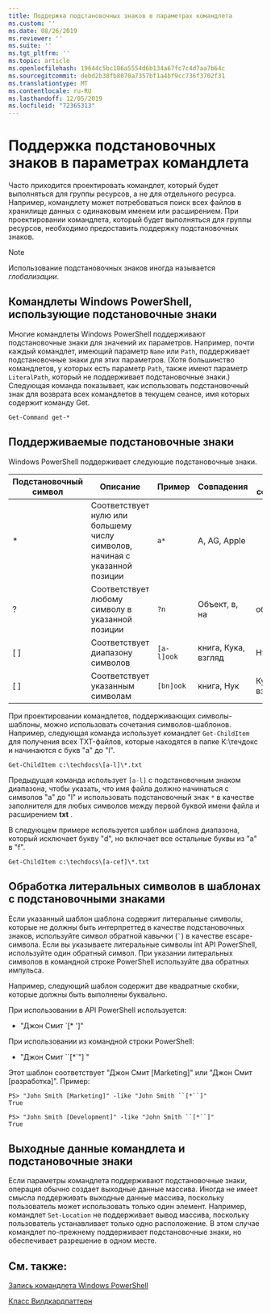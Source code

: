 ```yaml
---
title: Поддержка подстановочных знаков в параметрах командлета
ms.custom: ''
ms.date: 08/26/2019
ms.reviewer: ''
ms.suite: ''
ms.tgt_pltfrm: ''
ms.topic: article
ms.openlocfilehash: 19644c5bc186a5554d6b134a67fc7c4d7aa7b64c
ms.sourcegitcommit: debd2b38fb8070a7357bf1a4bf9cc736f3702f31
ms.translationtype: MT
ms.contentlocale: ru-RU
ms.lasthandoff: 12/05/2019
ms.locfileid: "72365313"
---
```

# <a name="supporting-wildcard-characters-in-cmdlet-parameters"></a>Поддержка подстановочных знаков в параметрах командлета

Часто приходится проектировать командлет, который будет выполняться для группы ресурсов, а не для отдельного ресурса. Например, командлету может потребоваться поиск всех файлов в хранилище данных с одинаковым именем или расширением. При проектировании командлета, который будет выполняться для группы ресурсов, необходимо предоставить поддержку подстановочных знаков.

> [!NOTE]
> Использование подстановочных знаков иногда называется *глобализации*.

## <a name="windows-powershell-cmdlets-that-use-wildcards"></a>Командлеты Windows PowerShell, использующие подстановочные знаки

 Многие командлеты Windows PowerShell поддерживают подстановочные знаки для значений их параметров. Например, почти каждый командлет, имеющий параметр `Name` или `Path`, поддерживает подстановочные знаки для этих параметров. (Хотя большинство командлетов, у которых есть параметр `Path`, также имеют параметр `LiteralPath`, который не поддерживает подстановочные знаки.) Следующая команда показывает, как использовать подстановочный знак для возврата всех командлетов в текущем сеансе, имя которых содержит команду Get.

 `Get-Command get-*`

## <a name="supported-wildcard-characters"></a>Поддерживаемые подстановочные знаки

Windows PowerShell поддерживает следующие подстановочные знаки.

| Подстановочный символ |                             Описание                             |  Пример   |     Совпадения      | Не совпадает |
| -------- | ------------------------------------------------------------------- | ---------- | ---------------- | -------------- |
| *        | Соответствует нулю или большему числу символов, начиная с указанной позиции | `a*`       | A, AG, Apple     |                |
| ?        | Соответствует любому символу в указанной позиции                     | `?n`       | Объект, в, на       | обнаружил            |
| [ ]      | Соответствует диапазону символов                                       | `[a-l]ook` | книга, Кука, взгляд | Нук, занял     |
| [ ]      | Соответствует указанным символам                                    | `[bn]ook`  | книга, Нук       | Кука, взгляд     |

При проектировании командлетов, поддерживающих символы-шаблоны, можно использовать сочетания символов-шаблонов. Например, следующая команда использует командлет `Get-ChildItem` для получения всех TXT-файлов, которые находятся в папке К:\течдокс и начинаются с букв "a" до "l".

`Get-ChildItem c:\techdocs\[a-l]\*.txt`

Предыдущая команда использует `[a-l]` с подстановочным знаком диапазона, чтобы указать, что имя файла должно начинаться с символов "a" до "l" и использовать подстановочный знак `*` в качестве заполнителя для любых символов между первой буквой имени файла и расширением **txt** .

В следующем примере используется шаблон шаблона диапазона, который исключает букву "d", но включает все остальные буквы из "a" в "f".

`Get-ChildItem c:\techdocs\[a-cef]\*.txt`

## <a name="handling-literal-characters-in-wildcard-patterns"></a>Обработка литеральных символов в шаблонах с подстановочными знаками

Если указанный шаблон шаблона содержит литеральные символы, которые не должны быть интерпреттед в качестве подстановочных знаков, используйте символ обратной кавычки (`` ` ``) в качестве escape-символа. Если вы указываете литеральные символы int API PowerShell, используйте один обратный символ. При указании литеральных символов в командной строке PowerShell используйте два обратных импульса.

Например, следующий шаблон содержит две квадратные скобки, которые должны быть выполнены буквально.

При использовании в API PowerShell используется:

- "Джон Смит \`[* ']"

При использовании из командной строки PowerShell:

- "Джон Смит \`\`[*\`"] "

Этот шаблон соответствует "Джон Смит [Marketing]" или "Джон Смит [разработка]". Пример:

```
PS> "John Smith [Marketing]" -like "John Smith ``[*``]"
True

PS> "John Smith [Development]" -like "John Smith ``[*``]"
True
```

## <a name="cmdlet-output-and-wildcard-characters"></a>Выходные данные командлета и подстановочные знаки

Если параметры командлета поддерживают подстановочные знаки, операция обычно создает выходные данные массива.
Иногда не имеет смысла поддерживать выходные данные массива, поскольку пользователь может использовать только один элемент. Например, командлет `Set-Location` не поддерживает вывод массива, поскольку пользователь устанавливает только одно расположение. В этом случае командлет по-прежнему поддерживает подстановочные знаки, но обеспечивает разрешение в одном месте.

## <a name="see-also"></a>См. также:

[Запись командлета Windows PowerShell](./writing-a-windows-powershell-cmdlet.md)

[Класс Вилдкардпаттерн](/dotnet/api/system.management.automation.wildcardpattern)
